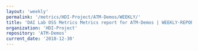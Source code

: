 ```yaml
---
layout: 'weekly'
permalink: '/metrics/HDI-Project/ATM-Demos/WEEKLY/'
title: 'DAI Lab OSS Metrics Metrics report for ATM-Demos | WEEKLY-REPORT-2018-12-30'
organization: 'HDI-Project'
repository: 'ATM-Demos'
current_date: '2018-12-30'
---
```

